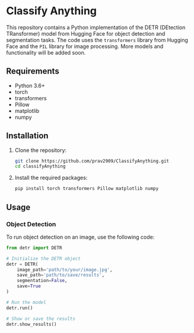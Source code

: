 # Classify Anything

This repository contains a Python implementation of the DETR (DEtection TRansformer) model from Hugging Face for object detection and segmentation tasks. The code uses the `transformers` library from Hugging Face and the `PIL` library for image processing. More models and functionality will be added soon.

## Requirements

- Python 3.6+
- torch
- transformers
- Pillow
- matplotlib
- numpy

## Installation

1. Clone the repository:
    ```bash
    git clone https://github.com/prav2909/ClassifyAnything.git
    cd classifyAnything
    ```

2. Install the required packages:
    ```bash
    pip install torch transformers Pillow matplotlib numpy
    ```

## Usage

### Object Detection

To run object detection on an image, use the following code:

```python
from detr import DETR

# Initialize the DETR object
detr = DETR(
    image_path='path/to/your/image.jpg',
    save_path='path/to/save/results',
    segmentation=False,
    save=True
)

# Run the model
detr.run()

# Show or save the results
detr.show_results()

